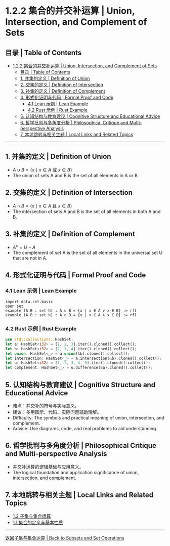 # 1.2.2 集合的并交补运算 | Union, Intersection, and Complement of Sets

## 目录 | Table of Contents

- [1.2.2 集合的并交补运算 | Union, Intersection, and Complement of Sets](#122-集合的并交补运算--union-intersection-and-complement-of-sets)
  - [目录 | Table of Contents](#目录--table-of-contents)
  - [1. 并集的定义 | Definition of Union](#1-并集的定义--definition-of-union)
  - [2. 交集的定义 | Definition of Intersection](#2-交集的定义--definition-of-intersection)
  - [3. 补集的定义 | Definition of Complement](#3-补集的定义--definition-of-complement)
  - [4. 形式化证明与代码 | Formal Proof and Code](#4-形式化证明与代码--formal-proof-and-code)
    - [4.1 Lean 示例 | Lean Example](#41-lean-示例--lean-example)
    - [4.2 Rust 示例 | Rust Example](#42-rust-示例--rust-example)
  - [5. 认知结构与教育建议 | Cognitive Structure and Educational Advice](#5-认知结构与教育建议--cognitive-structure-and-educational-advice)
  - [6. 哲学批判与多角度分析 | Philosophical Critique and Multi-perspective Analysis](#6-哲学批判与多角度分析--philosophical-critique-and-multi-perspective-analysis)
  - [7. 本地跳转与相关主题 | Local Links and Related Topics](#7-本地跳转与相关主题--local-links-and-related-topics)

---

## 1. 并集的定义 | Definition of Union

- $A \cup B = \{x \mid x \in A \text{ 或 } x \in B\}$
- The union of sets A and B is the set of all elements in A or B.

## 2. 交集的定义 | Definition of Intersection

- $A \cap B = \{x \mid x \in A \text{ 且 } x \in B\}$
- The intersection of sets A and B is the set of all elements in both A and B.

## 3. 补集的定义 | Definition of Complement

- $A^c = U - A$
- The complement of set A is the set of all elements in the universal set U that are not in A.

## 4. 形式化证明与代码 | Formal Proof and Code

### 4.1 Lean 示例 | Lean Example

```lean
import data.set.basic
open set
example (A B : set ℕ) : A ∪ B = {x | x ∈ A ∨ x ∈ B} := rfl
example (A B : set ℕ) : A ∩ B = {x | x ∈ A ∧ x ∈ B} := rfl
```

### 4.2 Rust 示例 | Rust Example

```rust
use std::collections::HashSet;
let a: HashSet<i32> = [1, 2, 3].iter().cloned().collect();
let b: HashSet<i32> = [2, 3, 4].iter().cloned().collect();
let union: HashSet<_> = a.union(&b).cloned().collect();
let intersection: HashSet<_> = a.intersection(&b).cloned().collect();
let u: HashSet<i32> = [1, 2, 3, 4, 5].iter().cloned().collect();
let complement: HashSet<_> = u.difference(&a).cloned().collect();
```

## 5. 认知结构与教育建议 | Cognitive Structure and Educational Advice

- 难点：并交补的符号与实际意义。
- 建议：多用图示、代码、实际问题辅助理解。
- Difficulty: The symbols and practical meaning of union, intersection, and complement.
- Advice: Use diagrams, code, and real problems to aid understanding.

## 6. 哲学批判与多角度分析 | Philosophical Critique and Multi-perspective Analysis

- 并交补运算的逻辑基础与应用意义。
- The logical foundation and application significance of union, intersection, and complement.

## 7. 本地跳转与相关主题 | Local Links and Related Topics

- [1.2 子集与集合运算](../1.2-子集与集合运算.md)
- [1.1 集合的定义与基本性质](../1.1-集合的定义与基本性质.md)

---

[返回子集与集合运算 | Back to Subsets and Set Operations](../1.2-子集与集合运算.md)
